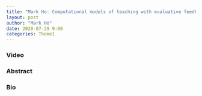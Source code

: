 ```yaml
---
title: "Mark Ho: Computational models of teaching with evaluative feedback and by demonstration"
layout: post
author: "Mark Ho"
date: 2020-07-29 9:00
categories: Theme1
---
```



### Video

### Abstract

### Bio

